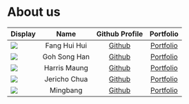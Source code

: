 # About us

Display | Name | Github Profile | Portfolio 
--------|:----:|:--------------:|:---------:
![](https://via.placeholder.com/100.png?text=Photo) | Fang Hui Hui | [Github](https://github.com/hui444) | [Portfolio](docs/team/johndoe.md)
![](https://via.placeholder.com/100.png?text=Photo) | Goh Song Han | [Github](https://github.com/gohsonghan98) | [Portfolio](docs/team/johndoe.md)
![](https://via.placeholder.com/100.png?text=Photo) | Harris Maung | [Github](https://github.com/sixletters) | [Portfolio](docs/team/johndoe.md)
![](https://via.placeholder.com/100.png?text=Photo) | Jericho Chua | [Github](https://github.com/jerichochua) | [Portfolio](docs/team/jericho.md)
![](https://via.placeholder.com/100.png?text=Photo) | Mingbang | [Github](https://github.com/dmbclub) | [Portfolio](docs/team/johndoe.md)
